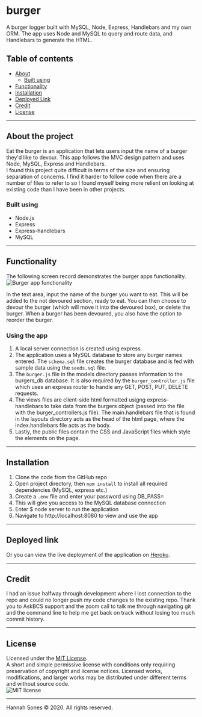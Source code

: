 # burger
A burger logger built with MySQL, Node, Express, Handlebars and my own ORM. The app uses Node and MySQL to query and route data, and Handlebars to generate the HTML.

## Table of contents
* [About](#about-the-project)
  * [Built using](#built-using)
* [Functionality](#functionality)
* [Installation](#installation)
* [Deployed Link](#deployed-link)
* [Credit](#credit)
* [License](#license)

----------

## About the project
Eat the burger is an application that lets users input the name of a burger they'd like to devour. This app follows the MVC design pattern and uses Node, MySQL, Express and Handlebars.   
I found this project quite difficult in terms of the size and ensuring separation of concerns. I find it harder to follow code when there are a number of files to refer to so I found myself being more relient on looking at existing code than I have been in other projects.

### Built using
* Node.js
* Express
* Express-handlebars
* MySQL

----------

## Functionality  
The following screen record demonstrates the burger apps functionality.   
![Burger app functionality]()   

In the text area, input the name of the burger you want to eat. This will be added to the not devoured section, ready to eat. You can then choose to devour the burger (which will move it into the devoured box), or delete the burger. When a burger has been devoured, you also have the option to reorder the burger.


### Using the app
1. A local server connection is created using express.
2. The application uses a MySQL database to store any burger names entered. The `schema.sql` file creates the burger database and is fed with sample data using the `seeds.sql` file.
3. The `burger.js` file in the models directory passes information to the burgers_db database. It is also required by the `burger_controller.js` file which uses an express router to handle any GET, POST, PUT, DELETE requests.
4. The views files are client-side html formatted usigng express-handlebars to take data from the burgers object (passed into the file with the burger_controllers.js file). The main.handlebars file that is found in the layouts directory acts as the head of the html page, where the index.handlebars file acts as the body.
5. Lastly, the public files contain the CSS and JavaScript files which style the elements on the page.

-------------

## Installation
1. Clone the code from the GitHub repo
2. Open project directory, then `npm install` to install all required dependencies (MySQL, express etc.)
3. Create a `.env` file and enter your password using DB_PASS=
4. This will give you access to the MySQL database connection
5. Enter $ node server to run the application
6. Navigate to http://localhost:8080 to view and use the app

------------------
## Deployed link   
Or you can view the live deployment of the application on [Heroku]().

-------------
## Credit
I had an issue halfway through development where I lost connection to the repo and could no longer push my code changes to the existing repo. Thank you to AskBCS support and the zoom call to talk me through navigating git and the command line to help me get back on track without losing too much commit history.

------------
## License

Licensed under the [MIT License](https://choosealicense.com/licenses/mit/).   
A short and simple permissive license with conditions only requiring preservation of copyright and license notices. Licensed works, modifications, and larger works may be distributed under different terms and without source code.   
![MIT license](https://img.shields.io/badge/license-MIT-brightgreen)

-------------

Hannah Sones © 2020. All rights reserved.
